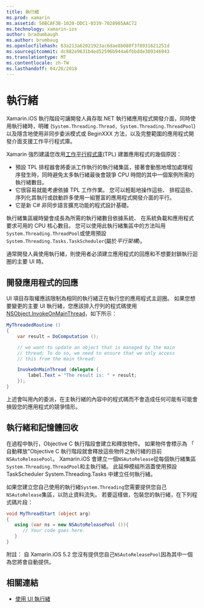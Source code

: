 ```yaml
---
title: 執行緒
ms.prod: xamarin
ms.assetid: 50BCAF3B-1020-DDC1-0339-7028985AAC72
ms.technology: xamarin-ios
author: bradumbaugh
ms.author: brumbaug
ms.openlocfilehash: 63a213a62021923ac6dae8b080f3f8931621251d
ms.sourcegitcommit: dc882e9631b4ed52596b944a6fbbdde309346943
ms.translationtype: MT
ms.contentlocale: zh-TW
ms.lasthandoff: 04/26/2018
---
```

# <a name="threading"></a>執行緒

Xamarin.iOS 執行階段可讓開發人員存取.NET 執行緒應用程式開發介面，同時使用執行緒時，明確 (`System.Threading.Thread, System.Threading.ThreadPool`) 以及隱含地使用非同步委派模式或 BeginXXX 方法，以及完整範圍的應用程式開發介面支援工作平行程式庫。



Xamarin 強烈建議您改用[工作平行程式庫](http://msdn.microsoft.com/library/dd460717.aspx)(TPL) 建置應用程式的幾個原因：
-  預設 TPL 排程器會將委派工作執行的執行緒集區，接著會動態地增加處理程序發生時，同時避免太多執行緒最後會競爭 CPU 時間的其中一個案例所需的執行緒數目。 
-  它很容易就能考慮依據 TPL 工作作業。 您可以輕鬆地操作這些、 排程這些、 序列化其執行或啟動許多使用一組豐富的應用程式開發介面的平行。 
-  它是新 C# 非同步語言擴充功能的程式設計基礎。 


執行緒集區緩時變會成長為所需的執行緒數目依據系統、 在系統負載和應用程式要求可用的 CPU 核心數目。 您可以使用此執行緒集區中的方法叫用`System.Threading.ThreadPool`或使用預設`System.Threading.Tasks.TaskScheduler`(屬於*平行架構*)。

通常開發人員使用執行緒，則使用者必須建立應用程式的回應和不想要封鎖執行迴圈的主要 UI 時。

 <a name="Developing_Responsive_Applications" />


## <a name="developing-responsive-applications"></a>開發應用程式的回應

UI 項目存取權應該限制為相同的執行緒正在執行您的應用程式主迴圈。 如果您想要變更的主要 UI 執行緒，您應該排入佇列的程式碼使用[NSObject.InvokeOnMainThread](https://developer.xamarin.com/api/type/Foundation.NSObject/)，如下所示：

```csharp
MyThreadedRoutine ()  
{  
    var result = DoComputation ();  

    // we want to update an object that is managed by the main
    // thread; To do so, we need to ensure that we only access
    // this from the main thread:

    InvokeOnMainThread (delegate {  
        label.Text = "The result is: " + result;  
    });
}
```

上述會叫用內的委派，在主執行緒的內容中的程式碼而不會造成任何可能有可能會損毀您的應用程式的競爭情形。

 <a name="Threading_and_Garbage_Collection" />


## <a name="threading-and-garbage-collection"></a>執行緒和記憶體回收

在過程中執行，Objective C 執行階段會建立和釋放物件。 如果物件會標示為 「 自動釋放"Objective C 執行階段就會釋放這些物件之執行緒的目前`NSAutoReleasePool`。 Xamarin.iOS 會建立一個`NSAutoRelease`從每個執行緒集區`System.Threading.ThreadPool`和主執行緒。 此延伸模組所涵蓋使用預設 TaskScheduler System.Threading.Tasks 中建立任何執行緒。

如果您建立您自己使用的執行緒`System.Threading`您需要提供您自己`NSAutoRelease`集區，以防止資料流失。 若要這樣做，包裝您的執行緒，在下列程式碼片段：

```csharp
void MyThreadStart (object arg)
{
   using (var ns = new NSAutoReleasePool ()){
      // Your code goes here.
   }
}
```

附註： 自 Xamarin.iOS 5.2 您沒有提供您自己`NSAutoReleasePool`因為其中一個為您將會自動提供。


## <a name="related-links"></a>相關連結

- [使用 UI 執行緒](~/ios/user-interface/ios-ui/ui-thread.md)
